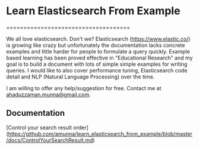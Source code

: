 # Learn Elasticsearch From Example
====================================

We all love elasticsearch. Don't we? Elasticsearch (https://www.elastic.co/) is growing like crazy but unfortunately the documentation lacks concrete examples and little harder for people to formulate a query quickly.
Example based learning has been proved effective in "Educational Research" and my goal is to build a document with lots of simple simple examples for writing queries. I would like to also cover performance tuning, Elasticsearch code detail and NLP (Natural Language Processing) over the time.

I am willing to offer any help/suggestion for free. Contact me at ahaduzzaman.munna@gmail.com.

Documentation
--------------
[Control your search result order] (https://github.com/amunna/learn_elasticsearch_from_example/blob/master/docs/ControlYourSearchResult.md)



